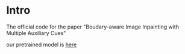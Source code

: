 # Intro
The official code for the paper "Boudary-aware Image Inpainting with Multiple Auxiliary Cues"  






our pretrained model is [here](https://drive.google.com/drive/folders/1GOGqqkOKjS3N2aXRe_7tynJ58gDfJIme?usp=sharing)

